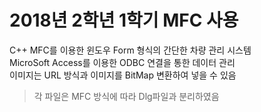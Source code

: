 # 2018년 2학년 1학기 MFC 사용  
C++ MFC를 이용한 윈도우 Form 형식의 간단한 차량 관리 시스템  
MicroSoft Access를 이용한 ODBC 연결을 통한 데이터 관리  
이미지는 URL 방식과 이미지를 BitMap 변환하여 넣을 수 있음  
> 각 파일은 MFC 방식에 따라 Dlg파일과 분리하였음
